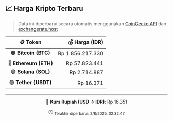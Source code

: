 

<!-- HARGA_KRIPTO -->
## 📈 Harga Kripto Terbaru

> Data ini diperbarui secara otomatis menggunakan [CoinGecko API](https://www.coingecko.com/) dan [exchangerate.host](https://exchangerate.host/)

<div align="center">

| 🪙 Token | 💰 Harga (IDR) |
|:------:|---------------:|
| 🟠 **Bitcoin (BTC)**   | Rp 1.856.217.330 |
| 🔵 **Ethereum (ETH)**  | Rp 57.823.441 |
| 🟣 **Solana (SOL)**    | Rp 2.714.887 |
| 🟢 **Tether (USDT)**   | Rp 16.371 |

---

💱 **Kurs Rupiah (USD → IDR)**: Rp 16.351

🕒 <sub>Terakhir diperbarui: 2/8/2025, 02.32.47</sub>

</div>
<!-- /HARGA_KRIPTO -->
